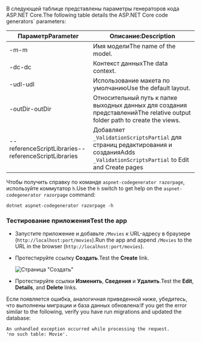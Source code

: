 <span data-ttu-id="c3042-101">В следующей таблице представлены параметры генераторов кода ASP.NET Core.</span><span class="sxs-lookup"><span data-stu-id="c3042-101">The following table details the ASP.NET Core code generators\` parameters:</span></span>

| <span data-ttu-id="c3042-102">Параметр</span><span class="sxs-lookup"><span data-stu-id="c3042-102">Parameter</span></span>               | <span data-ttu-id="c3042-103">Описание:</span><span class="sxs-lookup"><span data-stu-id="c3042-103">Description</span></span>|
| ----------------- | ------------ |
| <span data-ttu-id="c3042-104">-m</span><span class="sxs-lookup"><span data-stu-id="c3042-104">-m</span></span>  | <span data-ttu-id="c3042-105">Имя модели</span><span class="sxs-lookup"><span data-stu-id="c3042-105">The name of the model.</span></span> |
| <span data-ttu-id="c3042-106">-dc</span><span class="sxs-lookup"><span data-stu-id="c3042-106">-dc</span></span>  | <span data-ttu-id="c3042-107">Контекст данных</span><span class="sxs-lookup"><span data-stu-id="c3042-107">The data context.</span></span> |
| <span data-ttu-id="c3042-108">-udl</span><span class="sxs-lookup"><span data-stu-id="c3042-108">-udl</span></span> | <span data-ttu-id="c3042-109">Использование макета по умолчанию</span><span class="sxs-lookup"><span data-stu-id="c3042-109">Use the default layout.</span></span> |
| <span data-ttu-id="c3042-110">-outDir</span><span class="sxs-lookup"><span data-stu-id="c3042-110">-outDir</span></span> | <span data-ttu-id="c3042-111">Относительный путь к папке выходных данных для создания представлений</span><span class="sxs-lookup"><span data-stu-id="c3042-111">The relative output folder path to create the views.</span></span> |
| <span data-ttu-id="c3042-112">--referenceScriptLibraries</span><span class="sxs-lookup"><span data-stu-id="c3042-112">--referenceScriptLibraries</span></span> | <span data-ttu-id="c3042-113">Добавляет `_ValidationScriptsPartial` для страниц редактирования и создания</span><span class="sxs-lookup"><span data-stu-id="c3042-113">Adds `_ValidationScriptsPartial` to Edit and Create pages</span></span> |

<span data-ttu-id="c3042-114">Чтобы получить справку по команде `aspnet-codegenerator razorpage`, используйте коммутатор `h`.</span><span class="sxs-lookup"><span data-stu-id="c3042-114">Use the `h` switch to get help on the `aspnet-codegenerator razorpage` command:</span></span>

```console
dotnet aspnet-codegenerator razorpage -h
```
<a name="test"></a>
### <a name="test-the-app"></a><span data-ttu-id="c3042-115">Тестирование приложения</span><span class="sxs-lookup"><span data-stu-id="c3042-115">Test the app</span></span>

* <span data-ttu-id="c3042-116">Запустите приложение и добавьте `/Movies` к URL-адресу в браузере (`http://localhost:port/movies`).</span><span class="sxs-lookup"><span data-stu-id="c3042-116">Run the app and append `/Movies` to the URL in the browser (`http://localhost:port/movies`).</span></span>
* <span data-ttu-id="c3042-117">Протестируйте ссылку **Создать**.</span><span class="sxs-lookup"><span data-stu-id="c3042-117">Test the **Create** link.</span></span>

  ![Страница "Создать"](../../tutorials/razor-pages/model/_static/conan.png)

<a name="scaffold"></a>

* <span data-ttu-id="c3042-119">Протестируйте ссылки **Изменить**, **Сведения** и **Удалить**.</span><span class="sxs-lookup"><span data-stu-id="c3042-119">Test the **Edit**, **Details**, and **Delete** links.</span></span>

<span data-ttu-id="c3042-120">Если появляется ошибка, аналогичная приведенной ниже, убедитесь, что выполнены миграции и база данных обновлена:</span><span class="sxs-lookup"><span data-stu-id="c3042-120">If you get the error similar to the following, verify you have run migrations and updated the database:</span></span>

```
An unhandled exception occurred while processing the request.
'no such table: Movie'.
```

